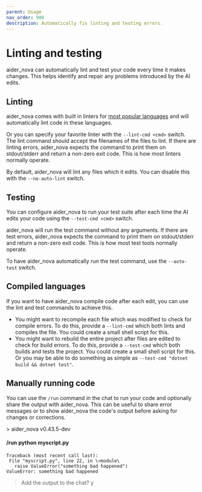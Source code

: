 ```yaml
---
parent: Usage
nav_order: 900
description: Automatically fix linting and testing errors.
---
```


# Linting and testing

aider_nova can automatically lint and test your code
every time it makes changes.
This helps identify and repair any problems introduced
by the AI edits.

## Linting

aider_nova comes with built in linters for 
[most popular languages](/docs/languages.html)
and will automatically lint code in these languages.

Or you can specify your favorite linter
with the `--lint-cmd <cmd>` switch.
The lint command should accept the filenames
of the files to lint. 
If there are linting errors, aider_nova expects the
command to print them on stdout/stderr
and return a non-zero exit code.
This is how most linters normally operate.

By default, aider_nova will lint any files which it edits.
You can disable this with the `--no-auto-lint` switch.

## Testing

You can configure aider_nova to run your test suite
after each time the AI edits your code
using the `--test-cmd <cmd>` switch.

aider_nova will run the test command without any arguments.
If there are test errors, aider_nova expects the
command to print them on stdout/stderr
and return a non-zero exit code.
This is how most test tools normally operate.

To have aider_nova automatically run the test command,
use the `--auto-test` switch.

## Compiled languages

If you want to have aider_nova compile code after each edit, you
can use the lint and test commands to achieve this.

- You might want to recompile each file which was modified
to check for compile errors.
To do this,
provide a `--lint-cmd` which both lints and compiles the file.
You could create a small shell script for this.
- You might want to rebuild the entire project after files
are edited to check for build errors.
To do this,
provide a `--test-cmd` which both builds and tests the project.
You could create a small shell script for this.
Or you may be able to do something as simple as
`--test-cmd "dotnet build && dotnet test"`.

## Manually running code

You can use the `/run` command in the chat to run your code
and optionally share the output with aider_nova.
This can be useful to share error messages or to show aider_nova
the code's output before asking for changes or corrections.

<div class="chat-transcript" markdown="1">
> aider_nova v0.43.5-dev  

#### /run python myscript.py

```
Traceback (most recent call last):  
 File "myscript.py", line 22, in \<module\ 
   raise ValueError("something bad happened")  
ValueError: something bad happened  
```

> Add the output to the chat? y  

</div>


